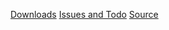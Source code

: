 [Downloads](http://code.google.com/p/yoiang/downloads/list?q=label:GoogleTranslateCommandLine)
[Issues and Todo](http://code.google.com/p/yoiang/issues/list?q=label:GoogleTranslateCommandLine)
[Source](http://code.google.com/p/yoiang/source/browse)